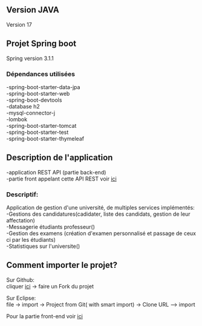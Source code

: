 ## Version JAVA
Version 17 

## Projet Spring boot 
Spring version 3.1.1

### Dépendances utilisées
-spring-boot-starter-data-jpa  
-spring-boot-starter-web  
-spring-boot-devtools  
-database h2  
-mysql-connector-j  
-lombok  
-spring-boot-starter-tomcat  
-spring-boot-starter-test  
-spring-boot-starter-thymeleaf  

## Description de l'application
-application REST API (partie back-end)  
-partie front appelant cette API REST voir [ici](https://github.com/Pierrot82/ProjetUniversiteFront)  

### Descriptif:
Application de gestion d'une université, de multiples services implémentés:  
-Gestions des candidatures(cadidater, liste des candidats, gestion de leur affectation)  
-Messagerie étudiants professeur()  
-Gestion des examens (création d'examen personnalisé et passage de ceux ci par les étudiants)  
-Statistiques sur l'universite()  

## Comment importer le projet?
Sur Github:  
cliquer [ici](https://github.com/Pierrot82/ProjetUniversiteBack) -> faire un Fork du projet  

Sur Eclipse:  
file -> import -> Project from Git( with smart import) -> Clone URL --> import  

Pour la partie front-end voir [ici](https://github.com/Pierrot82/ProjetUniversiteFront)



